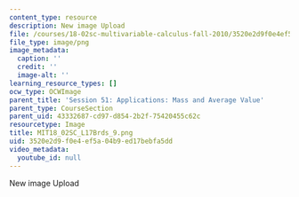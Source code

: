 ```yaml
---
content_type: resource
description: New image Upload
file: /courses/18-02sc-multivariable-calculus-fall-2010/3520e2d9f0e4ef5a04b9ed17bebfa5dd_MIT18_02SC_L17Brds_9.png
file_type: image/png
image_metadata:
  caption: ''
  credit: ''
  image-alt: ''
learning_resource_types: []
ocw_type: OCWImage
parent_title: 'Session 51: Applications: Mass and Average Value'
parent_type: CourseSection
parent_uid: 43332687-cd97-d854-2b2f-75420455c62c
resourcetype: Image
title: MIT18_02SC_L17Brds_9.png
uid: 3520e2d9-f0e4-ef5a-04b9-ed17bebfa5dd
video_metadata:
  youtube_id: null
---
```

New image Upload

